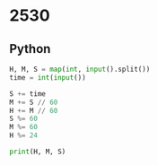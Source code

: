 # 2530

## Python

```python
H, M, S = map(int, input().split())
time = int(input())

S += time
M += S // 60
H += M // 60
S %= 60
M %= 60
H %= 24

print(H, M, S)
```
